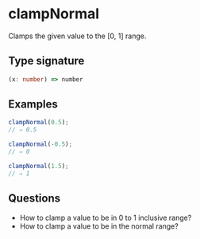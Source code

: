 # clampNormal

Clamps the given value to the [0, 1] range.

## Type signature

<!-- prettier-ignore-start -->
```typescript
(x: number) => number
```
<!-- prettier-ignore-end -->

## Examples

<!-- prettier-ignore-start -->
```javascript
clampNormal(0.5);
// ⇒ 0.5
```

```javascript
clampNormal(-0.5);
// ⇒ 0
```

```javascript
clampNormal(1.5);
// ⇒ 1
```
<!-- prettier-ignore-end -->

## Questions

- How to clamp a value to be in 0 to 1 inclusive range?
- How to clamp a value to be in the normal range?
